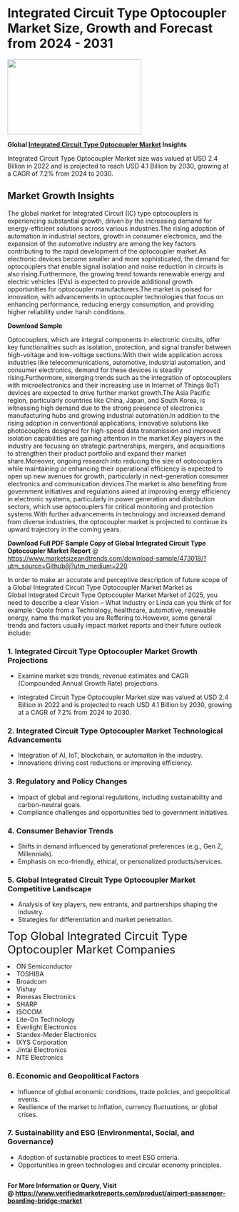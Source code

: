 <H1>Integrated Circuit Type Optocoupler Market Size, Growth and Forecast from 2024 - 2031</H1><img class="aligncenter size-medium wp-image-584254" src="https://thirdeyenews.in/wp-content/uploads/2024/09/Global-Market-Research-300x168.jpeg" alt="" width="300" height="168" /><p><strong>Global&nbsp;<a href="https://www.marketsizeandtrends.com/download-sample/473018/?utm_source=Github8j?utm_medium=220">Integrated Circuit Type Optocoupler Market</a> Insights</strong></p><p>Integrated Circuit Type Optocoupler Market size was valued at USD 2.4 Billion in 2022 and is projected to reach USD 4.1 Billion by 2030, growing at a CAGR of 7.2% from 2024 to 2030.</p><p><h2>Market Growth Insights</h2> <p>The global market for Integrated Circuit (IC) type optocouplers is experiencing substantial growth, driven by the increasing demand for energy-efficient solutions across various industries.The rising adoption of automation in industrial sectors, growth in consumer electronics, and the expansion of the automotive industry are among the key factors contributing to the rapid development of the optocoupler market.As electronic devices become smaller and more sophisticated, the demand for optocouplers that enable signal isolation and noise reduction in circuits is also rising.Furthermore, the growing trend towards renewable energy and electric vehicles (EVs) is expected to provide additional growth opportunities for optocoupler manufacturers.The market is poised for innovation, with advancements in optocoupler technologies that focus on enhancing performance, reducing energy consumption, and providing higher reliability under harsh conditions.</p> <p><strong>Download Sample</strong></p> <p>Optocouplers, which are integral components in electronic circuits, offer key functionalities such as isolation, protection, and signal transfer between high-voltage and low-voltage sections.With their wide application across industries like telecommunications, automotive, industrial automation, and consumer electronics, demand for these devices is steadily rising.Furthermore, emerging trends such as the integration of optocouplers with microelectronics and their increasing use in Internet of Things (IoT) devices are expected to drive further market growth.The Asia Pacific region, particularly countries like China, Japan, and South Korea, is witnessing high demand due to the strong presence of electronics manufacturing hubs and growing industrial automation.In addition to the rising adoption in conventional applications, innovative solutions like photocouplers designed for high-speed data transmission and improved isolation capabilities are gaining attention in the market.Key players in the industry are focusing on strategic partnerships, mergers, and acquisitions to strengthen their product portfolio and expand their market share.Moreover, ongoing research into reducing the size of optocouplers while maintaining or enhancing their operational efficiency is expected to open up new avenues for growth, particularly in next-generation consumer electronics and communication devices.The market is also benefiting from government initiatives and regulations aimed at improving energy efficiency in electronic systems, particularly in power generation and distribution sectors, which use optocouplers for critical monitoring and protection systems.With further advancements in technology and increased demand from diverse industries, the optocoupler market is projected to continue its upward trajectory in the coming years.</p> <p><span class=""><strong>Download Full PDF Sample Copy of Global Integrated Circuit Type Optocoupler Market Report</strong> @ <a href="https://www.marketsizeandtrends.com/download-sample/473018/?utm_source=Github8j?utm_medium=220" target="_blank">https://www.marketsizeandtrends.com/download-sample/473018/?utm_source=Github8j?utm_medium=220</a></span></p><p>In order to make an accurate and perceptive description of future scope of a Global&nbsp;Integrated Circuit Type Optocoupler Market Market as Global&nbsp;Integrated Circuit Type Optocoupler Market Market of 2025, you need to describe a clear Vision &ndash; What Industry or Linda can you think of for example: Quote from a Technology, healthcare, automotive, renewable energy, name the market you are Reffering to.However, some general trends and factors usually impact market reports and their future outlook include:</p><h3>1.&nbsp;<strong>Integrated Circuit Type Optocoupler Market Growth Projections</strong></h3><ul><li>Examine market size trends, revenue estimates and CAGR (Compounded Annual Growth Rate) projections.</li><li><p>Integrated Circuit Type Optocoupler Market size was valued at USD 2.4 Billion in 2022 and is projected to reach USD 4.1 Billion by 2030, growing at a CAGR of 7.2% from 2024 to 2030.</p></li></ul><h3>2.&nbsp;<strong>Integrated Circuit Type Optocoupler Market Technological Advancements</strong></h3><ul><li>Integration of AI, IoT, blockchain, or automation in the industry.</li><li>Innovations driving cost reductions or improving efficiency.</li></ul><h3>3.&nbsp;<strong>Regulatory and Policy Changes</strong></h3><ul><li>Impact of global and regional regulations, including sustainability and carbon-neutral goals.</li><li>Compliance challenges and opportunities tied to government initiatives.</li></ul><h3>4.&nbsp;<strong>Consumer Behavior Trends</strong></h3><ul><li>Shifts in demand influenced by generational preferences (e.g., Gen Z, Millennials).</li><li>Emphasis on eco-friendly, ethical, or personalized products/services.</li></ul><h3>5.&nbsp;<strong>Global Integrated Circuit Type Optocoupler Market Competitive Landscape</strong></h3><ul><li>Analysis of key players, new entrants, and partnerships shaping the industry.</li><li>Strategies for differentiation and market penetration.</li></ul><p data-pm-slice="1 1 []"><span style="color: inherit; font-family: inherit; font-size: 25px;">Top Global Integrated Circuit Type Optocoupler Market Companies</span></p><div class="" data-test-id=""><p><li>ON Semiconductor</li><li> TOSHIBA</li><li> Broadcom</li><li> Vishay</li><li> Renesas Electronics</li><li> SHARP</li><li> ISOCOM</li><li> Lite-On Technology</li><li> Everlight Electronics</li><li> Standex-Meder Electronics</li><li> IXYS Corporation</li><li> Jintai Electronics</li><li> NTE Electronics</li></p></div><h3>6.&nbsp;<strong>Economic and Geopolitical Factors</strong></h3><ul><li>Influence of global economic conditions, trade policies, and geopolitical events.</li><li>Resilience of the market to inflation, currency fluctuations, or global crises.</li></ul><h3>7.&nbsp;<strong>Sustainability and ESG (Environmental, Social, and Governance)</strong></h3><ul><li>Adoption of sustainable practices to meet ESG criteria.</li><li>Opportunities in green technologies and circular economy principles.</li></ul><h2><strong style="font-size: 14px;">For More Information or Query, Visit @&nbsp;</strong><a style="background-color: #ffffff; font-size: 14px;" href="https://www.marketsizeandtrends.com/report/integrated-circuit-type-optocoupler-market/" target="_blank">https://www.verifiedmarketreports.com/product/airport-passenger-boarding-bridge-market</a></h2>